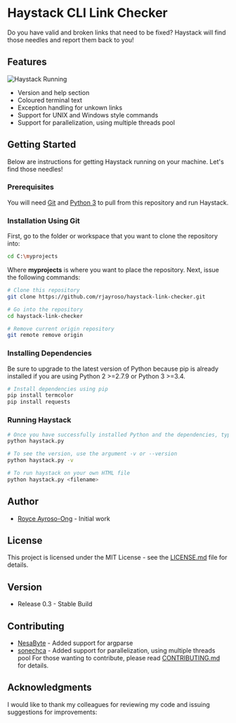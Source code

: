# Haystack CLI Link Checker
Do you have valid and broken links that need to be fixed? Haystack will find those needles and report them back to you!
## Features
![Haystack Running](https://github.com/rjayroso/haystack-link-checker/blob/master/resources/haystack-run.gif)
- Version and help section
- Coloured terminal text
- Exception handling for unkown links
- Support for UNIX and Windows style commands
- Support for parallelization, using multiple threads pool

## Getting Started 
Below are instructions for getting Haystack running on your machine. Let's find those needles!
### Prerequisites
You will need [Git](https://git-scm.com/) and [Python 3](https://www.python.org/downloads/) to pull from this repository and run Haystack.
### Installation Using Git
First, go to the folder or workspace that you want to clone the repository into:
```bash
cd C:\myprojects
```
Where **myprojects** is where you want to place the repository. 
Next, issue the following commands:
```bash
# Clone this repository
git clone https://github.com/rjayroso/haystack-link-checker.git

# Go into the repository
cd haystack-link-checker

# Remove current origin repository
git remote remove origin 
```
### Installing Dependencies
 Be sure to upgrade to the latest version of Python because pip is already installed if you are using Python 2 >=2.7.9 or Python 3 >=3.4.
```bash
# Install dependencies using pip 
pip install termcolor
pip install requests
```
### Running Haystack
```bash
# Once you have successfully installed Python and the dependencies, type haystack.py to see help section
python haystack.py

# To see the version, use the argument -v or --version
python haystack.py -v

# To run haystack on your own HTML file
python haystack.py <filename>
```
## Author
- [Royce Ayroso-Ong](https://github.com/rjayroso) - Initial work
## License
This project is licensed under the MIT License - see the [LICENSE.md](https://github.com/rjayroso/react-vehicle-database-manager/blob/master/LICENSE) file for details.
## Version
- Release 0.3 - Stable Build
## Contributing
- [NesaByte](https://github.com/NesaByte) - Added support for argparse
- [sonechca](https://github.com/sonechca) - Added support for parallelization, using multiple threads pool
For those wanting to contribute, please read [CONTRIBUTING.md](https://gist.github.com/PurpleBooth/b24679402957c63ec426) for details.
## Acknowledgments
I would like to thank my colleagues for reviewing my code and issuing suggestions for improvements:
